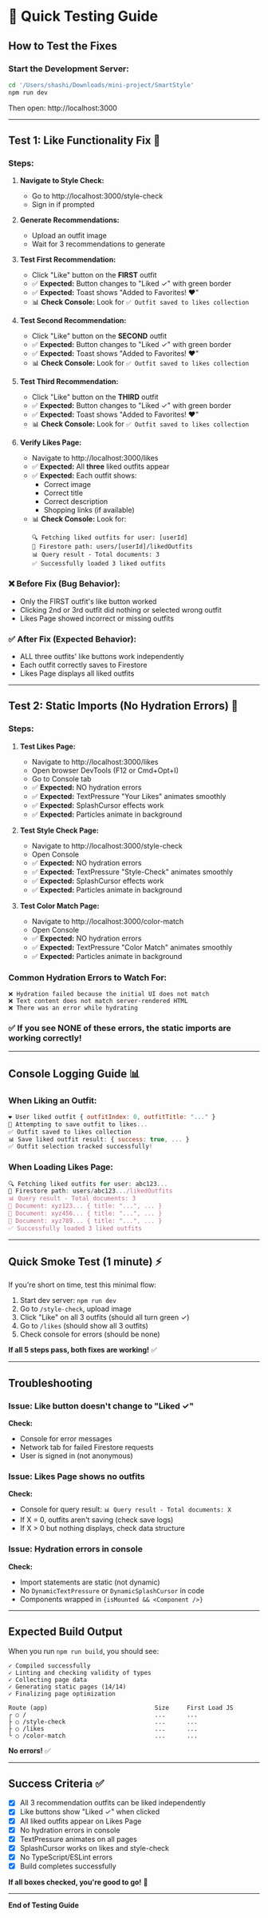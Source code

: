 # 🧪 Quick Testing Guide

## How to Test the Fixes

### Start the Development Server:
```bash
cd '/Users/shashi/Downloads/mini-project/SmartStyle'
npm run dev
```

Then open: http://localhost:3000

---

## Test 1: Like Functionality Fix 🎯

### Steps:
1. **Navigate to Style Check:**
   - Go to http://localhost:3000/style-check
   - Sign in if prompted

2. **Generate Recommendations:**
   - Upload an outfit image
   - Wait for 3 recommendations to generate

3. **Test First Recommendation:**
   - Click "Like" button on the **FIRST** outfit
   - ✅ **Expected:** Button changes to "Liked ✓" with green border
   - ✅ **Expected:** Toast shows "Added to Favorites! ❤️"
   - 📊 **Check Console:** Look for `✅ Outfit saved to likes collection`

4. **Test Second Recommendation:**
   - Click "Like" button on the **SECOND** outfit
   - ✅ **Expected:** Button changes to "Liked ✓" with green border
   - ✅ **Expected:** Toast shows "Added to Favorites! ❤️"
   - 📊 **Check Console:** Look for `✅ Outfit saved to likes collection`

5. **Test Third Recommendation:**
   - Click "Like" button on the **THIRD** outfit
   - ✅ **Expected:** Button changes to "Liked ✓" with green border
   - ✅ **Expected:** Toast shows "Added to Favorites! ❤️"
   - 📊 **Check Console:** Look for `✅ Outfit saved to likes collection`

6. **Verify Likes Page:**
   - Navigate to http://localhost:3000/likes
   - ✅ **Expected:** All **three** liked outfits appear
   - ✅ **Expected:** Each outfit shows:
     - Correct image
     - Correct title
     - Correct description
     - Shopping links (if available)
   - 📊 **Check Console:** Look for:
     ```
     🔍 Fetching liked outfits for user: [userId]
     📁 Firestore path: users/[userId]/likedOutfits
     📊 Query result - Total documents: 3
     ✅ Successfully loaded 3 liked outfits
     ```

### ❌ Before Fix (Bug Behavior):
- Only the FIRST outfit's like button worked
- Clicking 2nd or 3rd outfit did nothing or selected wrong outfit
- Likes Page showed incorrect or missing outfits

### ✅ After Fix (Expected Behavior):
- ALL three outfits' like buttons work independently
- Each outfit correctly saves to Firestore
- Likes Page displays all liked outfits

---

## Test 2: Static Imports (No Hydration Errors) 🔄

### Steps:

1. **Test Likes Page:**
   - Navigate to http://localhost:3000/likes
   - Open browser DevTools (F12 or Cmd+Opt+I)
   - Go to Console tab
   - ✅ **Expected:** NO hydration errors
   - ✅ **Expected:** TextPressure "Your Likes" animates smoothly
   - ✅ **Expected:** SplashCursor effects work
   - ✅ **Expected:** Particles animate in background

2. **Test Style Check Page:**
   - Navigate to http://localhost:3000/style-check
   - Open Console
   - ✅ **Expected:** NO hydration errors
   - ✅ **Expected:** TextPressure "Style-Check" animates smoothly
   - ✅ **Expected:** SplashCursor effects work
   - ✅ **Expected:** Particles animate in background

3. **Test Color Match Page:**
   - Navigate to http://localhost:3000/color-match
   - Open Console
   - ✅ **Expected:** NO hydration errors
   - ✅ **Expected:** TextPressure "Color Match" animates smoothly
   - ✅ **Expected:** Particles animate in background

### Common Hydration Errors to Watch For:
```
❌ Hydration failed because the initial UI does not match
❌ Text content does not match server-rendered HTML
❌ There was an error while hydrating
```

### ✅ If you see NONE of these errors, the static imports are working correctly!

---

## Console Logging Guide 📊

### When Liking an Outfit:
```javascript
❤️ User liked outfit { outfitIndex: 0, outfitTitle: "..." }
💾 Attempting to save outfit to likes...
✅ Outfit saved to likes collection
📊 Save liked outfit result: { success: true, ... }
✅ Outfit selection tracked successfully!
```

### When Loading Likes Page:
```javascript
🔍 Fetching liked outfits for user: abc123...
📁 Firestore path: users/abc123.../likedOutfits
📊 Query result - Total documents: 3
📄 Document: xyz123... { title: "...", ... }
📄 Document: xyz456... { title: "...", ... }
📄 Document: xyz789... { title: "...", ... }
✅ Successfully loaded 3 liked outfits
```

---

## Quick Smoke Test (1 minute) ⚡

If you're short on time, test this minimal flow:

1. Start dev server: `npm run dev`
2. Go to `/style-check`, upload image
3. Click "Like" on all 3 outfits (should all turn green ✓)
4. Go to `/likes` (should show all 3 outfits)
5. Check console for errors (should be none)

**If all 5 steps pass, both fixes are working!** ✅

---

## Troubleshooting

### Issue: Like button doesn't change to "Liked ✓"
**Check:**
- Console for error messages
- Network tab for failed Firestore requests
- User is signed in (not anonymous)

### Issue: Likes Page shows no outfits
**Check:**
- Console for query result: `📊 Query result - Total documents: X`
- If X = 0, outfits aren't saving (check save logs)
- If X > 0 but nothing displays, check data structure

### Issue: Hydration errors in console
**Check:**
- Import statements are static (not dynamic)
- No `DynamicTextPressure` or `DynamicSplashCursor` in code
- Components wrapped in `{isMounted && <Component />}`

---

## Expected Build Output

When you run `npm run build`, you should see:

```
✓ Compiled successfully
✓ Linting and checking validity of types
✓ Collecting page data
✓ Generating static pages (14/14)
✓ Finalizing page optimization

Route (app)                              Size     First Load JS
┌ ○ /                                    ...      ...
├ ○ /style-check                         ...      ...
├ ○ /likes                               ...      ...
└ ○ /color-match                         ...      ...
```

**No errors!** ✅

---

## Success Criteria ✅

- [x] All 3 recommendation outfits can be liked independently
- [x] Like buttons show "Liked ✓" when clicked
- [x] All liked outfits appear on Likes Page
- [x] No hydration errors in console
- [x] TextPressure animates on all pages
- [x] SplashCursor works on likes and style-check
- [x] No TypeScript/ESLint errors
- [x] Build completes successfully

**If all boxes checked, you're good to go!** 🎉

---

**End of Testing Guide**
